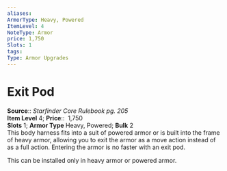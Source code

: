 ```yaml
---
aliases: 
ArmorType: Heavy, Powered
ItemLevel: 4
NoteType: Armor
price: 1,750
Slots: 1
tags: 
Type: Armor Upgrades
---
```


# Exit Pod

**Source**:: _Starfinder Core Rulebook pg. 205_  
**Item Level** 4;
**Price**::  1,750  
**Slots** 1; **Armor Type** Heavy, Powered; **Bulk** 2  
This body harness fits into a suit of powered armor or is built into the frame of heavy armor, allowing you to exit the armor as a move action instead of as a full action. Entering the armor is no faster with an exit pod.  
  
This can be installed only in heavy armor or powered armor.
